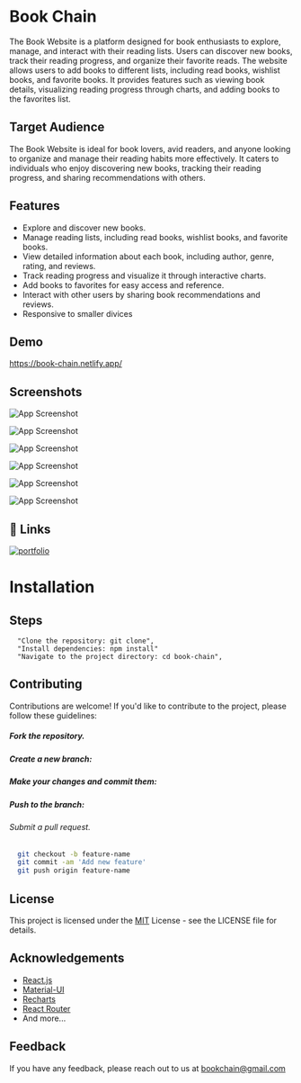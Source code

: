 
# Book Chain

The Book Website is a platform designed for book enthusiasts to explore, manage, and interact with their reading lists. Users can discover new books, track their reading progress, and organize their favorite reads. The website allows users to add books to different lists, including read books, wishlist books, and favorite books. It provides features such as viewing book details, visualizing reading progress through charts, and adding books to the favorites list.


## Target Audience
The Book Website is ideal for book lovers, avid readers, and anyone looking to organize and manage their reading habits more effectively. It caters to individuals who enjoy discovering new books, tracking their reading progress, and sharing recommendations with others.
## Features

- Explore and discover new books.
- Manage reading lists, including read books, wishlist books, and favorite books.
- View detailed information about each book, including author, genre, rating, and reviews.
- Track reading progress and visualize it through interactive charts.
- Add books to favorites for easy access and reference.
- Interact with other users by sharing book recommendations and reviews.
- Responsive to smaller divices

## Demo

https://book-chain.netlify.app/


## Screenshots

![App Screenshot](https://i.ibb.co/ZxRKw6M/Screenshot-2024-03-28-204916.jpg)

![App Screenshot](https://i.ibb.co/s6jSNCy/Screenshot-2024-03-28-204942.jpg)

![App Screenshot](https://i.ibb.co/gFnvDhx/Screenshot-2024-03-28-205341.jpg)

![App Screenshot](https://i.ibb.co/Q8pnG1n/Screenshot-2024-03-28-205447.jpg)

![App Screenshot](https://i.ibb.co/pW824rW/Screenshot-2024-03-28-205503.jpg)

![App Screenshot](https://i.ibb.co/26gq9gv/Screenshot-2024-03-28-205542.jpg)

## 🔗 Links
[![portfolio](https://img.shields.io/badge/my_portfolio-000?style=for-the-badge&logo=ko-fi&logoColor=white)](https://github.com/notHeisenberg)



# Installation
## Steps

      "Clone the repository: git clone",
      "Install dependencies: npm install"
      "Navigate to the project directory: cd book-chain",


## Contributing

Contributions are welcome! If you'd like to contribute to the project, please follow these guidelines:

##### Fork the repository.
##### Create a new branch:
##### Make your changes and commit them:
##### Push to the branch: 
###### Submit a pull request.

```bash
  git checkout -b feature-name
  git commit -am 'Add new feature'
  git push origin feature-name
```


## License
This project is licensed under the [MIT](https://choosealicense.com/licenses/mit/) License - see the LICENSE file for details.


## Acknowledgements

 - [React.js](https://react.dev/)
 - [Material-UI](https://www.material-tailwind.com/)
 - [Recharts](https://recharts.org/en-US)
 - [React Router](https://reactrouter.com/en/main/start/tutorial)
 - And more...


## Feedback

If you have any feedback, please reach out to us at bookchain@gmail.com

